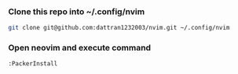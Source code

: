 ### Clone this repo into ~/.config/nvim
```bash
git clone git@github.com:dattran1232003/nvim.git ~/.config/nvim
```

### Open neovim and execute command
```
:PackerInstall
```

